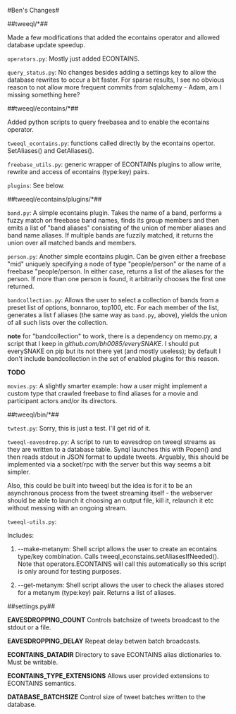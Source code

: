 #Ben's Changes#

##tweeql/*##

Made a few modifications that added the econtains operator and allowed database update speedup.

`operators.py`: 
	Mostly just added ECONTAINS.

`query_status.py`: 
	No changes besides adding a settings key to allow the database rewrites to occur a bit faster. For sparse results, I see no obvious reason to not allow more frequent commits from sqlalchemy - Adam, am I missing something here?

##tweeql/econtains/*##

Added python scripts to query freebasea and to enable the econtains operator.

`tweeql_econtains.py`: 
	functions called directly by the econtains opertor. SetAliases() and GetAliases().

`freebase_utils.py`: 
	generic wrapper of ECONTAINs plugins to allow write, rewrite and access of econtains (type:key) pairs.

`plugins`: See below.

##tweeql/econtains/plugins/*##

`band.py`: 
	A simple econtains plugin. Takes the name of a band, performs a fuzzy match on freebase band names, finds its group members and then emits a list of "band aliases" consisting of the union of member aliases and band name aliases. If multiple bands are fuzzily matched, it returns the union over all matched bands and members.

`person.py`: 
	Another simple econtains plugin. Can be given either a freebase "mid" uniquely specifying a node of type "people/person" or the name of a freebase "people/person. In either case, returns a list of the aliases for the person. If more than one person is found, it arbitrarily chooses the first one returned.

`bandcollection.py`: 
	Allows the user to select a collection of bands from a preset list of options, bonnaroo, top100, etc. For each member of the list, generates a list f aliases (the same way as `band.py`, above), yields the union of all such lists over the collection.

**note** for "bandcollection" to work, there is a dependency on memo.py, a script that I keep in _github.com/bh0085/everySNAKE_. I should put everySNAKE on pip but its not there yet (and mostly useless); by default I don't include bandcollection in the set of enabled plugins for this reason.  

**TODO**

`movies.py`: 
	A slightly smarter example: how a user might implement a custom type that crawled freebase to find aliases for a movie and participant actors and/or its directors.

##tweeql/bin/*##

`twtest.py`: 
	Sorry, this is just a test. I'll get rid of it.

`tweeql-eavesdrop.py`:
	A script to run to eavesdrop on tweeql streams as they are written to a database table. Synql launches this with Popen() and then reads stdout in JSON format to update tweets. Arguably, this should be implemented via a socket/rpc with the server but this way seems a bit simpler.

Also, this could be built into tweeql but the idea is for it to be an asynchronous process from the tweet streaming itself - the webserver should be able to launch it choosing an output file, kill it, relaunch it etc without messing with an ongoing stream.

`tweeql-utils.py`:

Includes:

1. --make-metanym: Shell script allows the user to create an econtains type/key combination. Calls tweeql_econstains.setAliasesIfNeeded(). Note that operators.ECONTAINS will call this automatically so this script is only around for testing purposes.

2. --get-metanym: Shell script allows the user to check the aliases stored for a metanym (type:key) pair. Returns a list of aliases.


##settings.py##

**EAVESDROPPING_COUNT** Controls batchsize of tweets broadcast to the stdout or a file.

**EAVESDROPPING_DELAY** Repeat delay betwen batch broadcasts.

**ECONTAINS_DATADIR** Directory to save ECONTAINS alias dictionaries to. Must be writable.

**ECONTAINS_TYPE_EXTENSIONS** Allows user provided extensions to ECONTAINS semantics.

**DATABASE_BATCHSIZE** Control size of tweet batches written to the database.

